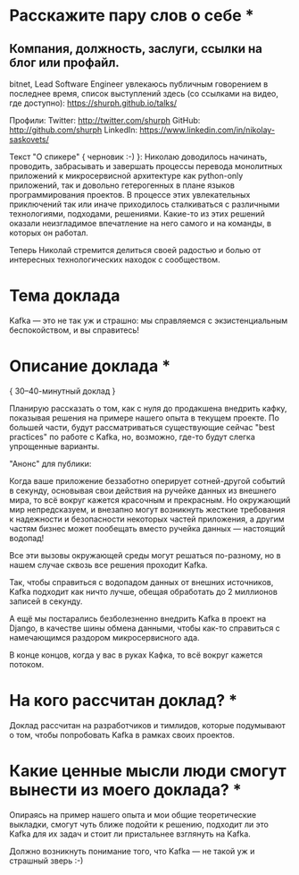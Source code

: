 # Расскажите пару слов о себе *
## Компания, должность, заслуги, ссылки на блог или профайл.
bitnet, Lead Software Engineer
увлекаюсь публичным говорением в последнее время, список выступлений здесь (со ссылками на видео, где доступно): https://shurph.github.io/talks/

Профили:
Twitter: http://twitter.com/shurph 
GitHub: http://github.com/shurph
LinkedIn: https://www.linkedin.com/in/nikolay-saskovets/

Текст "О спикере" { черновик :-) }:
Николаю доводилось начинать, проводить, забрасывать и завершать процессы перевода монолитных приложений к микросервисной архитектуре как python-only приложений, так и довольно гетерогенных в плане языков программирования проектов. В процессе этих увлекательных приключений так или иначе приходилось сталкиваться с различными технологиями, подходами, решениями. Какие-то из этих решений оказали неизгладимое впечатление на него самого и на команды, в которых он работал.

Теперь Николай стремится делиться своей радостью и болью от интересных технологических находок с сообществом.


# Тема доклада

Kafka — это не так уж и страшно: мы справляемся с экзистенциальным беспокойством, и вы справитесь!


# Описание доклада *
{ 30–40-минутный доклад }

Планирую рассказать о том, как с нуля до продакшена внедрить кафку, показывая решения на примере нашего опыта в текущем проекте.
По большей части, будут рассматриваться существующие сейчас "best practices" по работе с Kafka, но, возможно, где-то будут слегка упрощенные варианты.


"Анонс" для публики:

Когда ваше приложение беззаботно оперирует сотней-другой событий в секунду, основывая свои действия на ручейке данных из внешнего мира, то всё вокруг кажется красочным и прекрасным. Но окружающий мир непредсказуем, и внезапно могут возникнуть жесткие требования к надежности и безопасности некоторых частей приложения, а другим частям бизнес может пообещать вместо ручейка данных — настоящий водопад!

Все эти вызовы окружающей среды могут решаться по-разному, но в нашем случае сквозь все решения проходит Kafka.

Так, чтобы справиться с водопадом данных от внешних источников, Kafka подходит как ничто лучше, обещая обработать до 2 миллионов записей в секунду.

А ещё мы постарались безболезненно внедрить Kafka в проект на Django, в качестве шины обмена данными, чтобы как-то справиться с намечающимся раздором микросервисного ада.

В конце концов, когда у вас в руках Кафка, то всё вокруг кажется потоком.

# На кого рассчитан доклад? *

Доклад рассчитан на разработчиков и тимлидов, которые подумывают о том, чтобы попробовать Kafka в рамках своих проектов.

# Какие ценные мысли люди смогут вынести из моего доклада? *

Опираясь на пример нашего опыта и мои общие теоретические выкладки, смогут чуть ближе подойти к решению, подходит ли это Kafka для их задач и стоит ли пристальнее взглянуть на Kafka.

Должно возникнуть понимание того, что Kafka — не такой уж и страшный зверь :-)
